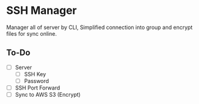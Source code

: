 # SSH Manager

Manager all of server by CLI, Simplified connection into group and encrypt files for sync online.

## To-Do
- [ ] Server
  - [ ] SSH Key
  - [ ] Password
- [ ] SSH Port Forward
- [ ] Sync to AWS S3 (Encrypt)
